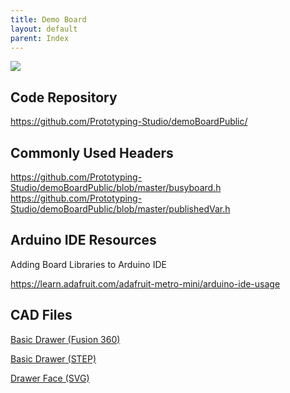 ```yaml
---
title: Demo Board
layout: default
parent: Index
---
```


![](../attachments/pxl_20240822_144006532.png)
## Code Repository
<https://github.com/Prototyping-Studio/demoBoardPublic/>
## Commonly Used Headers
<https://github.com/Prototyping-Studio/demoBoardPublic/blob/master/busyboard.h>
<https://github.com/Prototyping-Studio/demoBoardPublic/blob/master/publishedVar.h>
## Arduino IDE Resources
Adding Board Libraries to Arduino IDE

<https://learn.adafruit.com/adafruit-metro-mini/arduino-ide-usage>

## CAD Files
[Basic Drawer (Fusion 360)](../attachments/demo_board_drawer_standalone.f3d)

[Basic Drawer (STEP)](../attachments/demo_board_drawer_standalone.step)

[Drawer Face (SVG)](../attachments/demo_board_drawer_front_face.svg)
